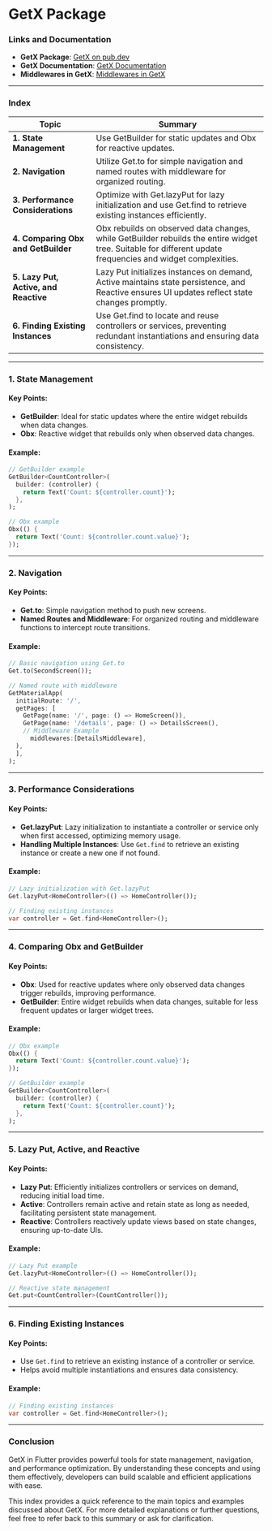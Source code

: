 # GetX Package

### Links and Documentation

- **GetX Package**: [GetX on pub.dev](https://pub.dev/packages/get)
- **GetX Documentation**: [GetX Documentation](https://github.com/jonataslaw/getx/tree/master/documentation)
- **Middlewares in GetX**: [Middlewares in GetX](https://github.com/jonataslaw/getx/issues/262)

---

### Index

| Topic                               | Summary                                                                                                                                                   |
|-------------------------------------|-----------------------------------------------------------------------------------------------------------------------------------------------------------|
| **1. State Management**             | Use GetBuilder for static updates and Obx for reactive updates.                                                                                            |
| **2. Navigation**                   | Utilize Get.to for simple navigation and named routes with middleware for organized routing.                                                                |
| **3. Performance Considerations**   | Optimize with Get.lazyPut for lazy initialization and use Get.find to retrieve existing instances efficiently.                                               |
| **4. Comparing Obx and GetBuilder** | Obx rebuilds on observed data changes, while GetBuilder rebuilds the entire widget tree. Suitable for different update frequencies and widget complexities. |
| **5. Lazy Put, Active, and Reactive** | Lazy Put initializes instances on demand, Active maintains state persistence, and Reactive ensures UI updates reflect state changes promptly.          |
| **6. Finding Existing Instances**   | Use Get.find to locate and reuse controllers or services, preventing redundant instantiations and ensuring data consistency.                              |

---

### 1. State Management

#### Key Points:
- **GetBuilder**: Ideal for static updates where the entire widget rebuilds when data changes.
- **Obx**: Reactive widget that rebuilds only when observed data changes.

#### Example:
```dart
// GetBuilder example
GetBuilder<CountController>(
  builder: (controller) {
    return Text('Count: ${controller.count}');
  },
);

// Obx example
Obx(() {
  return Text('Count: ${controller.count.value}');
});
```

---

### 2. Navigation

#### Key Points:
- **Get.to**: Simple navigation method to push new screens.
- **Named Routes and Middleware**: For organized routing and middleware functions to intercept route transitions.

#### Example:
```dart
// Basic navigation using Get.to
Get.to(SecondScreen());

// Named route with middleware
GetMaterialApp(
  initialRoute: '/',
  getPages: [
    GetPage(name: '/', page: () => HomeScreen()),
    GetPage(name: '/details', page: () => DetailsScreen(),
    // Middleware Example
      middlewares:[DetailsMiddleware],
  ),
  ],
);
```

---

### 3. Performance Considerations

#### Key Points:
- **Get.lazyPut**: Lazy initialization to instantiate a controller or service only when first accessed, optimizing memory usage.
- **Handling Multiple Instances**: Use `Get.find` to retrieve an existing instance or create a new one if not found.

#### Example:
```dart
// Lazy initialization with Get.lazyPut
Get.lazyPut<HomeController>(() => HomeController());

// Finding existing instances
var controller = Get.find<HomeController>();
```

---

### 4. Comparing Obx and GetBuilder

#### Key Points:
- **Obx**: Used for reactive updates where only observed data changes trigger rebuilds, improving performance.
- **GetBuilder**: Entire widget rebuilds when data changes, suitable for less frequent updates or larger widget trees.

#### Example:
```dart
// Obx example
Obx(() {
  return Text('Count: ${controller.count.value}');
});

// GetBuilder example
GetBuilder<CountController>(
  builder: (controller) {
    return Text('Count: ${controller.count}');
  },
);
```

---

### 5. Lazy Put, Active, and Reactive

#### Key Points:
- **Lazy Put**: Efficiently initializes controllers or services on demand, reducing initial load time.
- **Active**: Controllers remain active and retain state as long as needed, facilitating persistent state management.
- **Reactive**: Controllers reactively update views based on state changes, ensuring up-to-date UIs.

#### Example:
```dart
// Lazy Put example
Get.lazyPut<HomeController>(() => HomeController());

// Reactive state management
Get.put<CountController>(CountController());
```

---

### 6. Finding Existing Instances

#### Key Points:
- Use `Get.find` to retrieve an existing instance of a controller or service.
- Helps avoid multiple instantiations and ensures data consistency.

#### Example:
```dart
// Finding existing instances
var controller = Get.find<HomeController>();
```

---

### Conclusion

GetX in Flutter provides powerful tools for state management, navigation, and performance optimization. By understanding these concepts and using them effectively, developers can build scalable and efficient applications with ease.

This index provides a quick reference to the main topics and examples discussed about GetX. For more detailed explanations or further questions, feel free to refer back to this summary or ask for clarification.
